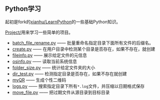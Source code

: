 Python学习
----------

起初是fork的[xianhu/LearnPython](https://github.com/xianhu/LearnPython)的一些基础Python知识。



[Project/](Project/)用来学习一些简单的项目。

- [batch_file_rename.py](Project/batch_file_rename.py)  ——  批量重命名指定目录下面所有文件的后缀名。
- [create.py](Project/create.py)  ——  在用户目录中检测某个目录是否存在，如果不存在，就创建
- [fileinfo.py](Project/fileinfo.py)  ——  展示给定文件的元信息
- [osinfo.py](Project/osinfo.py)  ——  读取当前系统信息
- [folder_size.py](Project/folder_size.py)  ——  统计给定文件夹的大小
- [dir_test.py](Project/dir_test.py)  ——  检测指定目录是否存在，如果不存在就创建
- [myQR](Project/myQR)  ——  生成个性二维码
- [logs.py](Project/logs/logs.py)  ——  搜索指定目录下所有`*.log`文件，并压缩以日期格式保存
- [move_file.py](Project/move_file.py)  ——  把过期文件从源目录到目标目录